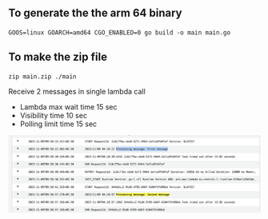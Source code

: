 To generate the the arm 64 binary
---
```
GOOS=linux GOARCH=amd64 CGO_ENABLED=0 go build -o main main.go
```

To make the zip file
--

```
zip main.zip ./main
```
Receive 2 messages in single lambda call
- Lambda max wait time 15 sec
- Visibility time 10 sec
- Polling limit time 15 sec

![Alt text](image-1.png)